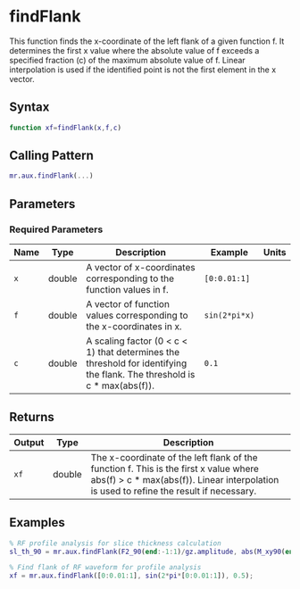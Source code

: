 # findFlank

This function finds the x-coordinate of the left flank of a given function f. It determines the first x value where the absolute value of f exceeds a specified fraction (c) of the maximum absolute value of f.  Linear interpolation is used if the identified point is not the first element in the x vector.

## Syntax

```matlab
function xf=findFlank(x,f,c)
```

## Calling Pattern

```matlab
mr.aux.findFlank(...)
```

## Parameters

### Required Parameters

| Name | Type | Description | Example | Units |
|------|------|-------------|---------|-------|
| `x` | double | A vector of x-coordinates corresponding to the function values in f. | `[0:0.01:1]` |  |
| `f` | double | A vector of function values corresponding to the x-coordinates in x. | `sin(2*pi*x)` |  |
| `c` | double | A scaling factor (0 < c < 1) that determines the threshold for identifying the flank. The threshold is c * max(abs(f)). | `0.1` |  |

## Returns

| Output | Type | Description |
|--------|------|-------------|
| `xf` | double | The x-coordinate of the left flank of the function f. This is the first x value where abs(f) > c * max(abs(f)). Linear interpolation is used to refine the result if necessary. |

## Examples

```matlab
% RF profile analysis for slice thickness calculation
sl_th_90 = mr.aux.findFlank(F2_90(end:-1:1)/gz.amplitude, abs(M_xy90(end:-1:1)), 0.5) - mr.aux.findFlank(F2_90/gz.amplitude, abs(M_xy90), 0.5);

% Find flank of RF waveform for profile analysis
xf = mr.aux.findFlank([0:0.01:1], sin(2*pi*[0:0.01:1]), 0.5);
```

